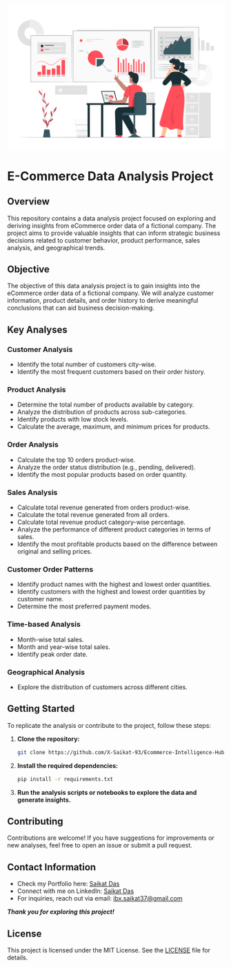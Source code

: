 ![E-commerce-Data-analytics](E-commerce-Data-analytics.jpg)

# E-Commerce Data Analysis Project

## Overview
This repository contains a data analysis project focused on exploring and deriving insights from eCommerce order data of a fictional company. The project aims to provide valuable insights that can inform strategic business decisions related to customer behavior, product performance, sales analysis, and geographical trends.

## Objective
The objective of this data analysis project is to gain insights into the eCommerce order data of a fictional company. We will analyze customer information, product details, and order history to derive meaningful conclusions that can aid business decision-making.

## Key Analyses
### Customer Analysis
- Identify the total number of customers city-wise.
- Identify the most frequent customers based on their order history.

### Product Analysis
- Determine the total number of products available by category.
- Analyze the distribution of products across sub-categories.
- Identify products with low stock levels.
- Calculate the average, maximum, and minimum prices for products.

### Order Analysis
- Calculate the top 10 orders product-wise.
- Analyze the order status distribution (e.g., pending, delivered).
- Identify the most popular products based on order quantity.

### Sales Analysis
- Calculate total revenue generated from orders product-wise.
- Calculate the total revenue generated from all orders.
- Calculate total revenue product category-wise percentage.
- Analyze the performance of different product categories in terms of sales.
- Identify the most profitable products based on the difference between original and selling prices.

### Customer Order Patterns
- Identify product names with the highest and lowest order quantities.
- Identify customers with the highest and lowest order quantities by customer name.
- Determine the most preferred payment modes.

### Time-based Analysis
- Month-wise total sales.
- Month and year-wise total sales.
- Identify peak order date.

### Geographical Analysis
- Explore the distribution of customers across different cities.

## Getting Started
To replicate the analysis or contribute to the project, follow these steps:

1. **Clone the repository:**
   ```sh
   git clone https://github.com/X-Saikat-93/Ecommerce-Intelligence-Hub.git
   ```

2. **Install the required dependencies:**
   ```sh
   pip install -r requirements.txt
   ```

3. **Run the analysis scripts or notebooks to explore the data and generate insights.**

## Contributing
Contributions are welcome! If you have suggestions for improvements or new analyses, feel free to open an issue or submit a pull request.

## Contact Information

- Check my Portfolio here: [Saikat Das](https://xsaikat.vercel.app/)
- Connect with me on LinkedIn: [Saikat Das](https://www.linkedin.com/in/saikat933/)
- For inquiries, reach out via email: ibx.saikat37@gmail.com

***Thank you for exploring this project!***

## License
This project is licensed under the MIT License. See the [LICENSE](LICENSE) file for details.
